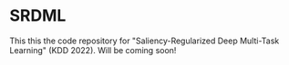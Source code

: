 # SRDML

This this the code repository for "Saliency-Regularized Deep Multi-Task Learning" (KDD 2022). Will be coming soon!
